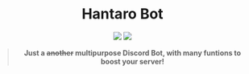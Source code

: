 <center>
    <h1>Hantaro Bot</h1>
    <img src="https://img.shields.io/github/license/Logynnn/discord-hantaro?logo=MIT&color=7023c3&style=for-the-badge"/>   <image src="https://img.shields.io/github/stars/Logynnn/discord-hantaro?style=for-the-badge"/>
    <blockquote><b>Just a <strike>another</strike> multipurpose Discord Bot, with many funtions to boost your server!</b></blockquote>
</center>